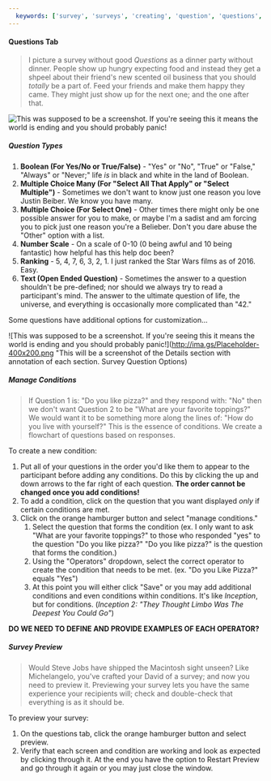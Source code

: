 ```yaml
---
  keywords: ['survey', 'surveys', 'creating', 'question', 'questions', 'boolean', 'multiple choice', 'multiple choice many', 'ranking', 'text', 'nps', 'number scale', 'color', 'condition', 'conditions', 'translation', 'translations', 'choices']
---
```


#### Questions Tab

>I picture a survey without good *Questions* as a dinner party without dinner. People show up hungry expecting food and instead they get a shpeel about their friend's new scented oil business that you should *totally* be a part of. Feed your friends and make them happy they came. They might just show up for the next one; and the one after that. 

![This was supposed to be a screenshot. If you're seeing this it means the world is ending and you should probably panic!](https://s3.amazonaws.com/peer60_organizations/documentation+tbd/Main+Questions+Page.png "This will be a screenshot of the Questions section with annotation of each section. Timer, Add Question, Hamburger Bar, Questions, Reorder Questions, Update Questions order - Main Questions Page")

##### Question Types

1. **Boolean (For Yes/No or True/False)** - "Yes" or "No", "True" or "False," "Always" or "Never;" life *is* in black and white in the land of Boolean.
2. **Multiple Choice Many (For "Select All That Apply" or "Select Multiple")** - Sometimes we don't want to know just one reason you love Justin Beiber. We know you have many.
3. **Multiple Choice (For Select One)** - Other times there might only be one possible answer for you to make, or maybe I'm a sadist and am forcing you to pick just one reason you're a Belieber. Don't you dare abuse the "Other" option with a list.
4. **Number Scale** - On a scale of 0-10 (0 being awful and 10 being fantastic) how helpful has this help doc been?
5. **Ranking** - 5, 4, 7, 6, 3, 2, 1. I just ranked the Star Wars films as of 2016. Easy. 
6. **Text (Open Ended Question)** - Sometimes the answer to a question shouldn't be pre-defined; nor should we always try to read a participant's mind. The answer to the ultimate question of life, the universe, and everything is occasionally more complicated than "42."

Some questions have additional options for customization...



![This was supposed to be a screenshot. If you're seeing this it means the world is ending and you should probably panic!](http://ima.gs/Placeholder-400x200.png "This will be a screenshot of the Details section with annotation of each section. Survey Question Options)


##### Manage Conditions
>If Question 1 is: "Do you like pizza?" and they respond with: "No" then we don't want Question 2 to be "What are your favorite toppings?" We would want it to be something more along the lines of: "How do you live with yourself?" This is the essence of conditions. We create a flowchart of questions based on responses.

To create a new condition: 

1. Put all of your questions in the order you'd like them to appear to the participant before adding any conditions. Do this by clicking the up and down arrows to the far right of each question. **The order cannot be changed once you add conditions!**
2. To add a condition, click on the question that you want displayed *only* if certain conditions are met. 
3. Click on the orange hamburger button and select "manage conditions."
   1. Select the question that forms the condition (ex. I only want to ask "What are your favorite toppings?" to those who responded "yes" to the question "Do you like pizza?" "Do you like pizza?" is the question that forms the condition.)
   2. Using the "Operators" dropdown, select the correct operator to create the condition that needs to be met. (ex. "Do you Like Pizza?" equals "Yes") 
   3. At this point you will either click "Save" or you may add additional conditions and even conditions within conditions. It's like *Inception*, but for conditions. (*Inception 2: "They Thought Limbo Was The Deepest You Could Go"*)

**DO WE NEED TO DEFINE AND PROVIDE EXAMPLES OF EACH OPERATOR?**

##### Survey Preview
>Would Steve Jobs have shipped the Macintosh sight unseen? Like Michelangelo, you've crafted your David of a survey; and now you need to preview it. Previewing your survey lets you have the same experience your recipients will; check and double-check that everything is as it should be. 

To preview your survey:

1. On the questions tab, click the orange hamburger button and select preview.
2. Verify that each screen and condition are working and look as expected by clicking through it. At the end you have the option to Restart Preview and go through it again or you may just close the window. 

